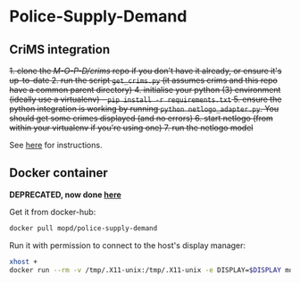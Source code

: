 # Police-Supply-Demand

## CriMS integration

~~1. clone the *M-O-P-D/crims* repo if you don't have it already, or ensure it's up-to-date
2. run the script `get_crims.py` (it assumes crims and this repo have a common parent directory)
4. initialise your python (3) environment (ideally use a virtualenv) - `pip install -r requirements.txt`
5. ensure the python integration is working by running `python netlogo_adapter.py`. You should get some crimes displayed (and no errors)
6. start netlogo (from within your virtualenv if you're using one)
7. run the netlogo model~~

See [here](https://github.com/M-O-P-D/crims/blob/master/doc/stack.md) for instructions.
## Docker container

**DEPRECATED, now done [here](https://github.com/M-O-P-D/crims/blob/master/README.md#docker)**

Get it from docker-hub:

```bash
docker pull mopd/police-supply-demand
```

Run it with permission to connect to the host's display manager:

```bash
xhost +
docker run --rm -v /tmp/.X11-unix:/tmp/.X11-unix -e DISPLAY=$DISPLAY mopd/police-supply-demand
```
